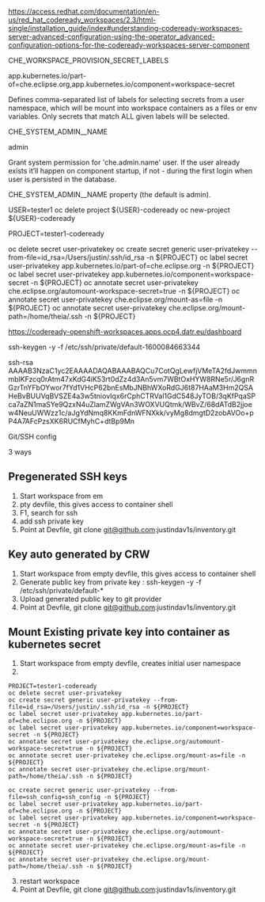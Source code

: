 
https://access.redhat.com/documentation/en-us/red_hat_codeready_workspaces/2.3/html-single/installation_guide/index#understanding-codeready-workspaces-server-advanced-configuration-using-the-operator_advanced-configuration-options-for-the-codeready-workspaces-server-component

CHE_WORKSPACE_PROVISION_SECRET_LABELS

app.kubernetes.io/part-of=che.eclipse.org,app.kubernetes.io/component=workspace-secret

Defines comma-separated list of labels for selecting secrets from a user namespace, which will be mount into workspace containers as a files or env variables. Only secrets that match ALL given labels will be selected.


CHE_SYSTEM_ADMIN__NAME

admin

Grant system permission for 'che.admin.name' user. If the user already exists it’ll happen on component startup, if not - during the first login when user is persisted in the database.


CHE_SYSTEM_ADMIN__NAME property (the default is admin).

USER=tester1
oc delete project ${USER}-codeready
oc new-project ${USER}-codeready

PROJECT=tester1-codeready

oc delete secret user-privatekey
oc create secret generic user-privatekey --from-file=id_rsa=/Users/justin/.ssh/id_rsa -n ${PROJECT}
oc label secret user-privatekey app.kubernetes.io/part-of=che.eclipse.org -n ${PROJECT}
oc label secret user-privatekey app.kubernetes.io/component=workspace-secret -n ${PROJECT}
oc annotate secret user-privatekey che.eclipse.org/automount-workspace-secret=true -n ${PROJECT}
oc annotate secret user-privatekey che.eclipse.org/mount-as=file -n ${PROJECT}
oc annotate secret user-privatekey che.eclipse.org/mount-path=/home/theia/.ssh -n ${PROJECT}

https://codeready-openshift-workspaces.apps.ocp4.datr.eu/dashboard


ssh-keygen -y -f /etc/ssh/private/default-1600084663344

ssh-rsa AAAAB3NzaC1yc2EAAAADAQABAAABAQCu7CotQgLewfjVMeTA2fdJwmmnmblKFzcq0rAtm47xKdG4iK53rt0dZz4d3An5vm7WBtOxHYW8RNe5r/J6gnRGzrTnYFbOYwor7fYd1VHcP62bnEsMbJNBhWXoRdGJ6t87HAaM3Hm2QSAHeBvBUUVqBVSZE4a3w5tniovIqx6rCphCTRVal1GdC548JyTOB/3qKfPqaSPca7aZN1maSYe9QzxN4uZlamZWgVAn3WOXVUQtmk/WBvZ/68dATdB2jjoew4NeuUWWzz1c/aJgYdNmq8KKmFdnWFNXkk/vyMg8dmgtD2zobAVOo+pP4A7AFcPzsXK6RUCfMyhC+dtBp9Mn


Git/SSH config

3 ways

## Pregenerated SSH keys
1. Start workspace from em
2. pty devfile, this gives access to container shell
3. F1, search for ssh
4. add ssh private key
5. Point at Devfile, git clone git@github.com:justindav1s/inventory.git

## Key auto generated by CRW
1. Start workspace from empty devfile, this gives access to container shell
2. Generate public key from private key : ssh-keygen -y -f /etc/ssh/private/default-*
3. Upload generated public key to git provider
4. Point at Devfile, git clone git@github.com:justindav1s/inventory.git

## Mount Existing private key into container as kubernetes secret
1. Start workspace from empty devfile, creates initial user namespace
2. 
```
PROJECT=tester1-codeready
oc delete secret user-privatekey
oc create secret generic user-privatekey --from-file=id_rsa=/Users/justin/.ssh/id_rsa -n ${PROJECT}
oc label secret user-privatekey app.kubernetes.io/part-of=che.eclipse.org -n ${PROJECT}
oc label secret user-privatekey app.kubernetes.io/component=workspace-secret -n ${PROJECT}
oc annotate secret user-privatekey che.eclipse.org/automount-workspace-secret=true -n ${PROJECT}
oc annotate secret user-privatekey che.eclipse.org/mount-as=file -n ${PROJECT}
oc annotate secret user-privatekey che.eclipse.org/mount-path=/home/theia/.ssh -n ${PROJECT}

oc create secret generic user-privatekey --from-file=ssh_config=ssh_config -n ${PROJECT}
oc label secret user-privatekey app.kubernetes.io/part-of=che.eclipse.org -n ${PROJECT}
oc label secret user-privatekey app.kubernetes.io/component=workspace-secret -n ${PROJECT}
oc annotate secret user-privatekey che.eclipse.org/automount-workspace-secret=true -n ${PROJECT}
oc annotate secret user-privatekey che.eclipse.org/mount-as=file -n ${PROJECT}
oc annotate secret user-privatekey che.eclipse.org/mount-path=/home/theia/.ssh -n ${PROJECT}
```
3. restart workspace
4. Point at Devfile, git clone git@github.com:justindav1s/inventory.git
